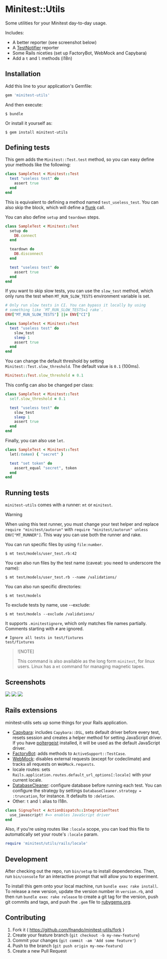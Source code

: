 # Minitest::Utils

Some utilities for your Minitest day-to-day usage.

Includes:

- A better reporter (see screenshot below)
- A [TestNotifier](http://github.com/fnando/test_notifier) reporter
- Some Rails niceties (set up FactoryBot, WebMock and Capybara)
- Add a `t` and `l` methods (i18n)

## Installation

Add this line to your application's Gemfile:

```ruby
gem 'minitest-utils'
```

And then execute:

    $ bundle

Or install it yourself as:

    $ gem install minitest-utils

## Defining tests

This gem adds the `Minitest::Test.test` method, so you can easy define your
methods like the following:

```ruby
class SampleTest < Minitest::Test
  test "useless test" do
    assert true
  end
end
```

This is equivalent to defining a method named `test_useless_test`. You can also
skip the block, which will define a
[flunk](https://github.com/seattlerb/minitest/blob/77120c5b2511c4665610cda06c8058c801b28e7f/lib/minitest/assertions.rb#L477-L480)
call.

You can also define `setup` and `teardown` steps.

```ruby
class SampleTest < Minitest::Test
  setup do
    DB.connect
  end

  teardown do
    DB.disconnect
  end

  test "useless test" do
    assert true
  end
end
```

If you want to skip slow tests, you can use the `slow_test` method, which only
runs the test when `MT_RUN_SLOW_TESTS` environment variable is set.

```ruby
# Only run slow tests in CI. You can bypass it locally by using
# something like `MT_RUN_SLOW_TESTS=1 rake`.
ENV["MT_RUN_SLOW_TESTS"] ||= ENV["CI"]

class SampleTest < Minitest::Test
  test "useless test" do
    slow_test
    sleep 1
    assert true
  end
end
```

You can change the default threshold by setting `Minitest::Test.slow_threshold`.
The default value is `0.1` (100ms).

```ruby
Minitest::Test.slow_threshold = 0.1
```

This config can also be changed per class:

```ruby
class SampleTest < Minitest::Test
  self.slow_threshold = 0.1

  test "useless test" do
    slow_test
    sleep 1
    assert true
  end
end
```

Finally, you can also use `let`.

```ruby
class SampleTest < Minitest::Test
  let(:token) { "secret" }

  test "set token" do
    assert_equal "secret", token
  end
end
```

## Running tests

`minitest-utils` comes with a runner: `mt` or `minitest`.

> [!WARNING]
>
> When using this test runner, you must change your test helper and replace
> `require "minitest/autorun"` with
> `require "minitest/autorun" unless ENV["MT_RUNNER"]`. This way you can use
> both the runner and rake.

You can run specific files by using `file:number`.

```console
$ mt test/models/user_test.rb:42
```

You can also run files by the test name (caveat: you need to underscore the
name):

```console
$ mt test/models/user_test.rb --name /validations/
```

You can also run specific directories:

```console
$ mt test/models
```

To exclude tests by name, use --exclude:

```console
$ mt test/models --exclude /validations/
```

It supports `.minitestignore`, which only matches file names partially. Comments
starting with `#` are ignored.

```
# Ignore all tests in test/fixtures
test/fixtures
```

> ![NOTE]
>
> This command is also available as the long form `minitest`, for linux users.
> Linux has a `mt` command for managing magnetic tapes.

## Screenshots

![](https://raw.githubusercontent.com/fnando/minitest-utils/main/screenshots/detect-slow-tests.png)
![](https://raw.githubusercontent.com/fnando/minitest-utils/main/screenshots/replay-command.png)
![](https://raw.githubusercontent.com/fnando/minitest-utils/main/screenshots/slow-tests.png)

## Rails extensions

minitest-utils sets up some things for your Rails application.

- [Capybara](https://github.com/jnicklas/capybara): includes `Capybara::DSL`,
  sets default driver before every test, resets session and creates a helper
  method for setting JavaScript driver. If you have
  [poltergeist](https://github.com/teampoltergeist/poltergeist) installed, it
  will be used as the default JavaScript driver.
- [FactoryBot](https://github.com/thoughtbot/factory_bot): adds methods to
  `ActiveSupport::TestCase`.
- [WebMock](https://github.com/bblimke/webmock): disables external requests
  (except for codeclimate) and tracks all requests on `WebMock.requests`.
- locale routes: sets `Rails.application.routes.default_url_options[:locale]`
  with your current locale.
- [DatabaseCleaner](https://github.com/DatabaseCleaner/database_cleaner):
  configure database before running each test. You can configure the strategy by
  settings `DatabaseCleaner.strategy = :truncation`, for instance. It defaults
  to `:deletion`.
- Other: `t` and `l` alias to I18n.

```ruby
class SignupTest < ActionDispatch::IntegrationTtest
  use_javascript! #=> enables JavaScript driver
end
```

Also, if you're using routes like `:locale` scope, you can load this file to
automatically set your route's `:locale` param.

```ruby
require 'minitest/utils/rails/locale'
```

## Development

After checking out the repo, run `bin/setup` to install dependencies. Then, run
`bin/console` for an interactive prompt that will allow you to experiment.

To install this gem onto your local machine, run `bundle exec rake install`. To
release a new version, update the version number in `version.rb`, and then run
`bundle exec rake release` to create a git tag for the version, push git commits
and tags, and push the `.gem` file to [rubygems.org](https://rubygems.org).

## Contributing

1. Fork it ( https://github.com/fnando/minitest-utils/fork )
2. Create your feature branch (`git checkout -b my-new-feature`)
3. Commit your changes (`git commit -am 'Add some feature'`)
4. Push to the branch (`git push origin my-new-feature`)
5. Create a new Pull Request
